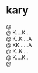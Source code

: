 # kary

@ <br/>
@ K....K...<br/>
@ K..K....A<br/>
@ KK......A<br/>
@ K..K....<br/>
@ K....K..<br/>
@ <br/>

<!--
@ ......
@ K..K..@   @@   @ @
@ K.K..A @  @ @  @ @
@ KK...A@@  @@   @ @
@ K.K..@ @  @ @   @
@ K..K.@ @  @ @   @
@ .....
-->

